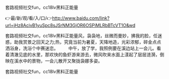套路视频社交fun，cc18lv黑料正能量

👉最/新/观/看/入/口/👉http://www.baidu.com/link?url=jHz8AcivB1yuSpc8sJSrNM3GjOR6OSPiMLRbBTcVT1O&wd

套路视频社交fun，cc18lv黑料正能量风，袅袅地，丝微而曼妙，拂我的脸，任迷惑，助我赏景之回天之力;热，究竟当前为暑夏，天降地造，光彩浓郁，碎金点点洒浴身，洗浴个中赛迷恋。
　　中午，放了学，我照例要在溪边站上一会儿。看着清澈见底的水里，那欢快的鱼虾游来游去，微风吹来水面上漾起了层层涟漪，倒映在溪水中的景物，一会儿散开又聚拢袅娜多姿。


套路视频社交fun，cc18lv黑料正能量
